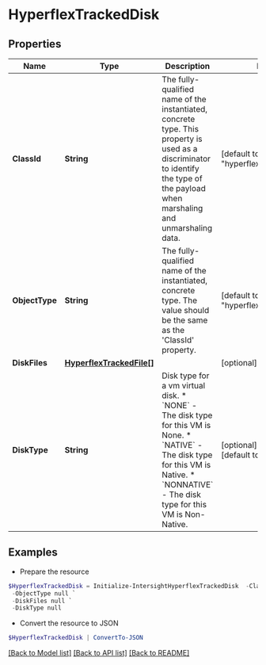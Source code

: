 # HyperflexTrackedDisk
## Properties

Name | Type | Description | Notes
------------ | ------------- | ------------- | -------------
**ClassId** | **String** | The fully-qualified name of the instantiated, concrete type. This property is used as a discriminator to identify the type of the payload when marshaling and unmarshaling data. | [default to "hyperflex.TrackedDisk"]
**ObjectType** | **String** | The fully-qualified name of the instantiated, concrete type. The value should be the same as the &#39;ClassId&#39; property. | [default to "hyperflex.TrackedDisk"]
**DiskFiles** | [**HyperflexTrackedFile[]**](HyperflexTrackedFile.md) |  | [optional] 
**DiskType** | **String** | Disk type for a vm virtual disk. * &#x60;NONE&#x60; - The disk type for this VM is None. * &#x60;NATIVE&#x60; - The disk type for this VM is Native. * &#x60;NONNATIVE&#x60; - The disk type for this VM is Non-Native. | [optional] [readonly] [default to "NONE"]

## Examples

- Prepare the resource
```powershell
$HyperflexTrackedDisk = Initialize-IntersightHyperflexTrackedDisk  -ClassId null `
 -ObjectType null `
 -DiskFiles null `
 -DiskType null
```

- Convert the resource to JSON
```powershell
$HyperflexTrackedDisk | ConvertTo-JSON
```

[[Back to Model list]](../README.md#documentation-for-models) [[Back to API list]](../README.md#documentation-for-api-endpoints) [[Back to README]](../README.md)

